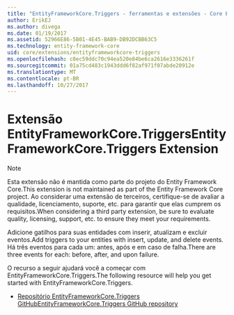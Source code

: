 ```yaml
---
title: "EntityFrameworkCore.Triggers - ferramentas e extensões - Core EF"
author: ErikEJ
ms.author: divega
ms.date: 01/19/2017
ms.assetid: 52966E86-5B01-4E45-BAB9-DB92DCBB63C5
ms.technology: entity-framework-core
uid: core/extensions/entityframeworkcore-triggers
ms.openlocfilehash: c0ec59ddc70c94ea520e84be6ca2616e3336261f
ms.sourcegitcommit: 01a75cd483c1943ddd6f82af971f07abde20912e
ms.translationtype: MT
ms.contentlocale: pt-BR
ms.lasthandoff: 10/27/2017
---
```

# <a name="entityframeworkcoretriggers-extension"></a><span data-ttu-id="b7a1f-102">Extensão EntityFrameworkCore.Triggers</span><span class="sxs-lookup"><span data-stu-id="b7a1f-102">EntityFrameworkCore.Triggers Extension</span></span>

> [!NOTE]  
> <span data-ttu-id="b7a1f-103">Esta extensão não é mantida como parte do projeto do Entity Framework Core.</span><span class="sxs-lookup"><span data-stu-id="b7a1f-103">This extension is not maintained as part of the Entity Framework Core project.</span></span> <span data-ttu-id="b7a1f-104">Ao considerar uma extensão de terceiros, certifique-se de avaliar a qualidade, licenciamento, suporte, etc. para garantir que elas cumprem os requisitos.</span><span class="sxs-lookup"><span data-stu-id="b7a1f-104">When considering a third party extension, be sure to evaluate quality, licensing, support, etc. to ensure they meet your requirements.</span></span>

<span data-ttu-id="b7a1f-105">Adicione gatilhos para suas entidades com inserir, atualizam e excluir eventos.</span><span class="sxs-lookup"><span data-stu-id="b7a1f-105">Add triggers to your entities with insert, update, and delete events.</span></span> <span data-ttu-id="b7a1f-106">Há três eventos para cada um: antes, após e em caso de falha.</span><span class="sxs-lookup"><span data-stu-id="b7a1f-106">There are three events for each: before, after, and upon failure.</span></span>

<span data-ttu-id="b7a1f-107">O recurso a seguir ajudará você a começar com EntityFrameworkCore.Triggers.</span><span class="sxs-lookup"><span data-stu-id="b7a1f-107">The following resource will help you get started with EntityFrameworkCore.Triggers.</span></span>
* [<span data-ttu-id="b7a1f-108">Repositório EntityFrameworkCore.Triggers GitHub</span><span class="sxs-lookup"><span data-stu-id="b7a1f-108">EntityFrameworkCore.Triggers GitHub repository</span></span>](https://github.com/NickStrupat/EntityFramework.Triggers/)
